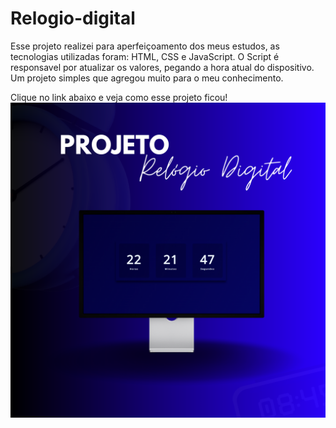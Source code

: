 <h1>Relogio-digital</h1>
<p>Esse projeto realizei para aperfeiçoamento dos meus estudos, as tecnologias utilizadas foram: <span>HTML, CSS e JavaScript.</span> O Script é responsavel por atualizar os valores, pegando a hora atual do dispositivo. Um projeto simples que agregou muito para o meu conhecimento.</p>
Clique no link abaixo e veja como esse projeto ficou!

<img src="https://github.com/andrezinhodev/Relogio-Digital/blob/main/relogio-digital-main/public/PROJETO.png" alt="capa-relogio"/>
